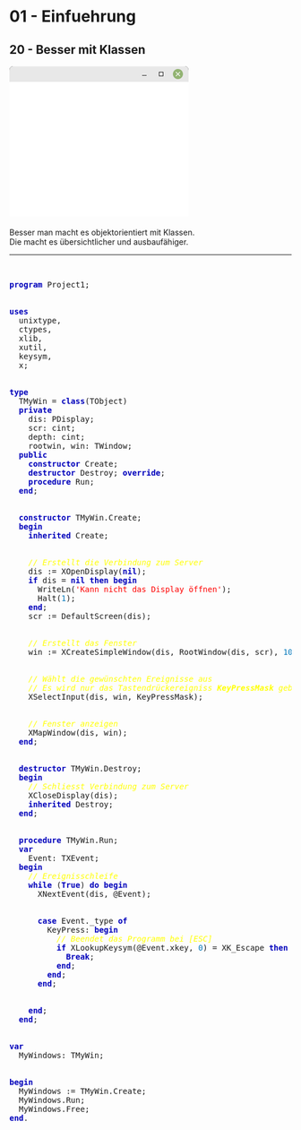 <html>
    <b><h1>01 - Einfuehrung</h1></b>
    <b><h2>20 - Besser mit Klassen</h2></b>
<img src="image.png" alt="Selfhtml"><br><br>
Besser man macht es objektorientiert mit Klassen.<br>
Die macht es übersichtlicher und ausbaufähiger.<br>
<hr><br>
<pre><code=pascal><b><font color="0000BB">program</font></b> Project1;
<br>
<b><font color="0000BB">uses</font></b>
  unixtype,
  ctypes,
  xlib,
  xutil,
  keysym,
  x;
<br>
<b><font color="0000BB">type</font></b>
  TMyWin = <b><font color="0000BB">class</font></b>(TObject)
  <b><font color="0000BB">private</font></b>
    dis: PDisplay;
    scr: cint;
    depth: cint;
    rootwin, win: TWindow;
  <b><font color="0000BB">public</font></b>
    <b><font color="0000BB">constructor</font></b> Create;
    <b><font color="0000BB">destructor</font></b> Destroy; <b><font color="0000BB">override</font></b>;
    <b><font color="0000BB">procedure</font></b> Run;
  <b><font color="0000BB">end</font></b>;
<br>
  <b><font color="0000BB">constructor</font></b> TMyWin.Create;
  <b><font color="0000BB">begin</font></b>
    <b><font color="0000BB">inherited</font></b> Create;
<br>
    <i><font color="#FFFF00">// Erstellt die Verbindung zum Server</font></i>
    dis := XOpenDisplay(<b><font color="0000BB">nil</font></b>);
    <b><font color="0000BB">if</font></b> dis = <b><font color="0000BB">nil</font></b> <b><font color="0000BB">then</font></b> <b><font color="0000BB">begin</font></b>
      WriteLn(<font color="#FF0000">'Kann nicht das Display öffnen'</font>);
      Halt(<font color="#0077BB">1</font>);
    <b><font color="0000BB">end</font></b>;
    scr := DefaultScreen(dis);
<br>
    <i><font color="#FFFF00">// Erstellt das Fenster</font></i>
    win := XCreateSimpleWindow(dis, RootWindow(dis, scr), <font color="#0077BB">10</font>, <font color="#0077BB">10</font>, <font color="#0077BB">320</font>, <font color="#0077BB">240</font>, <font color="#0077BB">1</font>, BlackPixel(dis, scr), WhitePixel(dis, scr));
<br>
    <i><font color="#FFFF00">// Wählt die gewünschten Ereignisse aus</font></i>
    <i><font color="#FFFF00">// Es wird nur das Tastendrückereigniss <b>KeyPressMask</b> gebraucht.</font></i>
    XSelectInput(dis, win, KeyPressMask);
<br>
    <i><font color="#FFFF00">// Fenster anzeigen</font></i>
    XMapWindow(dis, win);
  <b><font color="0000BB">end</font></b>;
<br>
  <b><font color="0000BB">destructor</font></b> TMyWin.Destroy;
  <b><font color="0000BB">begin</font></b>
    <i><font color="#FFFF00">// Schliesst Verbindung zum Server</font></i>
    XCloseDisplay(dis);
    <b><font color="0000BB">inherited</font></b> Destroy;
  <b><font color="0000BB">end</font></b>;
<br>
  <b><font color="0000BB">procedure</font></b> TMyWin.Run;
  <b><font color="0000BB">var</font></b>
    Event: TXEvent;
  <b><font color="0000BB">begin</font></b>
    <i><font color="#FFFF00">// Ereignisschleife</font></i>
    <b><font color="0000BB">while</font></b> (<b><font color="0000BB">True</font></b>) <b><font color="0000BB">do</font></b> <b><font color="0000BB">begin</font></b>
      XNextEvent(dis, @Event);
<br>
      <b><font color="0000BB">case</font></b> Event._type <b><font color="0000BB">of</font></b>
        KeyPress: <b><font color="0000BB">begin</font></b>
          <i><font color="#FFFF00">// Beendet das Programm bei [ESC]</font></i>
          <b><font color="0000BB">if</font></b> XLookupKeysym(@Event.xkey, <font color="#0077BB">0</font>) = XK_Escape <b><font color="0000BB">then</font></b> <b><font color="0000BB">begin</font></b>
            <b><font color="0000BB">Break</font></b>;
          <b><font color="0000BB">end</font></b>;
        <b><font color="0000BB">end</font></b>;
      <b><font color="0000BB">end</font></b>;
<br>
    <b><font color="0000BB">end</font></b>;
  <b><font color="0000BB">end</font></b>;
<br>
<b><font color="0000BB">var</font></b>
  MyWindows: TMyWin;
<br>
<b><font color="0000BB">begin</font></b>
  MyWindows := TMyWin.Create;
  MyWindows.Run;
  MyWindows.Free;
<b><font color="0000BB">end</font></b>.</code></pre>
<br>
</html>
